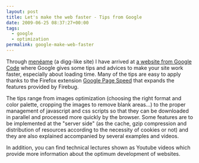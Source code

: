 ```yaml
---
layout: post
title: Let's make the web faster - Tips from Google
date: 2009-06-25 08:37:27+00:00
tags:
  - google
  - optimization
permalink: google-make-web-faster
---
```


Through [menéame](http://meneame.net/story/google-hagamos-web-sea-mas-rapida-ing) (a digg-like site) I have arrived at [a website from Google Code](https://developers.google.com/speed/articles/) where Google gives some tips and advices to make your site work faster, especially about loading time. Many of the tips are easy to apply thanks to the Firefox extension [Google Page Speed](https://dl-ssl.google.com/page-speed/current/page-speed.xpi) that expands the features provided by Firebug.
<!-- more -->
The tips range from images optimization (choosing the right format and color palette, cropping the images to remove blank areas...) to the proper management of javascript and css scripts so that they can be downloaded in parallel and processed more quickly by the browser. Some features are to be implemented at the "server side" (as the cache, gzip compression and distribution of resources according to the necessity of cookies or not) and they are also explained accompanied by several examples and videos.

In addition, you can find technical lectures shown as Youtube videos which provide more information about the optimum development of websites.

